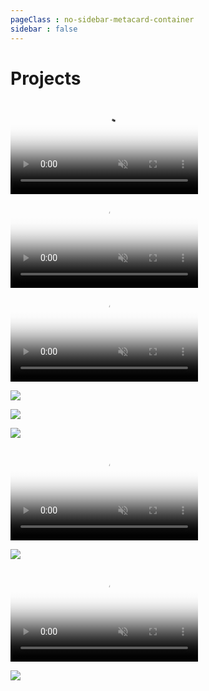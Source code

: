 ```yaml
---
pageClass : no-sidebar-metacard-container
sidebar : false
---
```


# Projects

<div class="tags-container">

<MetaCard link="/projects/daq.html" >
<video muted autoplay loop name="media" poster="~@buildAssets/pictures/daq-1.jpg" crossorigin="anonymous" class="image-transition" style="max-width:100%;margin-top:0px;" >
    <source src="~@buildAssets/pictures/daq.mp4" type="video/mp4" />Your browser does not support the video tag.
</video>
</MetaCard>

<MetaCard link="/projects/dr16.html" >
<video muted autoplay loop name="media" poster="~@buildAssets/pictures/dr16-8.jpg" crossorigin="anonymous" class="image-transition" style="max-width:100%;margin-top:0px;" >
    <source src="~@buildAssets/pictures/dr16-1.mp4" type="video/mp4" />Your browser does not support the video tag.
</video>
</MetaCard>

<MetaCard link="/projects/dr17.html" >
<video muted autoplay loop name="media" poster="~@buildAssets/pictures/dr17-9.jpg" crossorigin="anonymous" class="image-transition" style="max-width:100%;margin-top:0px;" >
    <source src="~@buildAssets/pictures/dr17-1.mp4" type="video/mp4" />Your browser does not support the video tag.
</video>
</MetaCard>

<MetaCard link="/projects/dyno.html" ><img src="~@buildAssets/pictures/dyno-6.png"> </MetaCard>

<MetaCard link="/projects/fms.html" ><img src="~@buildAssets/pictures/fms-1.jpg"> </MetaCard>

<MetaCard link="/projects/quark-appstore.html" ><img src="~@buildAssets/pictures/quark-2.jpg"> </MetaCard>

<MetaCard link="/projects/quark.html" >
<video muted autoplay loop name="media" poster="~@buildAssets/pictures/hello-world-intro.png" crossorigin="anonymous" class="image-transition" style="max-width:100%;margin-top:0px;" >
    <source src="~@buildAssets/pictures/hello-world-intro.mp4" type="video/mp4" />Your browser does not support the video tag.
</video>
</MetaCard>

<MetaCard link="/projects/radiator-design.html" ><img src="~@buildAssets/pictures/radiator-4.jpg"> </MetaCard>

<MetaCard link="/projects/steering-wheel.html" >
<video muted autoplay loop name="media" poster="~@buildAssets/pictures/steering-wheel-1.jpg" crossorigin="anonymous" class="image-transition" style="max-width:100%;margin-top:0px;" >
    <source src="~@buildAssets/pictures/electronic-steering-wheel.mp4" type="video/mp4" />Your browser does not support the video tag.
</video>
</MetaCard>

<MetaCard link="/projects/vgim.html" ><img src="~@buildAssets/pictures/vgim-13.jpg"> </MetaCard>

</div>
